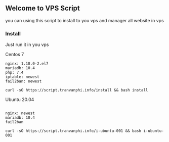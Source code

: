 ## Welcome to VPS Script

you can using this script to install to you vps and manager all website in vps

### Install

Just run it in you vps

Centos 7
```curl
nginx: 1.18.0-2.el7
mariadb: 10.4
php: 7.4
iptable: newest
fail2ban: newest

curl -sO https://script.tranvanphi.info/install && bash install
```
Ubuntu 20.04
```curl

nginx: newest
mariadb: 10.4
fail2ban

curl -sO https://script.tranvanphi.info/i-ubuntu-001 && bash i-ubuntu-001

```
